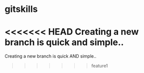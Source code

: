 # gitskills
<<<<<<< HEAD
Creating a new branch is quick and simple..
=======
Creating a new branch is quick AND simple..
>>>>>>> feature1
